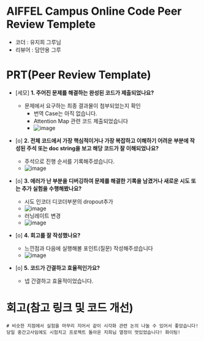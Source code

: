 # AIFFEL Campus Online Code Peer Review Templete
- 코더 : 유지희 그루님
- 리뷰어 : 담안용 그루


# PRT(Peer Review Template)
- [세모]  **1. 주어진 문제를 해결하는 완성된 코드가 제출되었나요?**
    - 문제에서 요구하는 최종 결과물이 첨부되었는지 확인
        - 번역 Case는 아직 없습니다.
        - Attention Map 관련 코드 제출되었습니다
        - ![image](https://github.com/user-attachments/assets/1b141df2-64f1-4c4e-9a87-e101e43badef)

    
- [o]  **2. 전체 코드에서 가장 핵심적이거나 가장 복잡하고 이해하기 어려운 부분에 작성된 
주석 또는 doc string을 보고 해당 코드가 잘 이해되었나요?**
    - 주석으로 진행 순서를 기록해주셨습니다.
    - ![image](https://github.com/user-attachments/assets/1cc16e22-bb72-4e67-baca-bd1ab1dd486c)

        
- [o]  **3. 에러가 난 부분을 디버깅하여 문제를 해결한 기록을 남겼거나
새로운 시도 또는 추가 실험을 수행해봤나요?**
    - 시도 인코더 디코더부분의 dropout추가 
    - ![image](https://github.com/user-attachments/assets/452d9954-ba34-4cb5-9007-d1b1fe669954)
    - 러닝레이트 변경
    - ![image](https://github.com/user-attachments/assets/b9de0937-1efa-4517-94e6-08eb78fb5780)

 
        
- [o]  **4. 회고를 잘 작성했나요?**
    - 느낀점과 다음에 실행해볼 포인트(질문) 작성해주셨습니다
    - ![image](https://github.com/user-attachments/assets/1a704b2a-f2fe-4bdd-9c91-71eb55902d28)

        
- [o]  **5. 코드가 간결하고 효율적인가요?**
    - 넵 간결하고 효율적이었습니다.

# 회고(참고 링크 및 코드 개선)
```
# 비슷한 지점에서 실험을 마무리 지어서 같이 시각화 관련 논의 나눌 수 있어서 좋았습니다! 당일 중간고사임에도 시험치고 프로젝트 돌아온 지희님 열정이 멋있었습니다! 화이팅!
```
